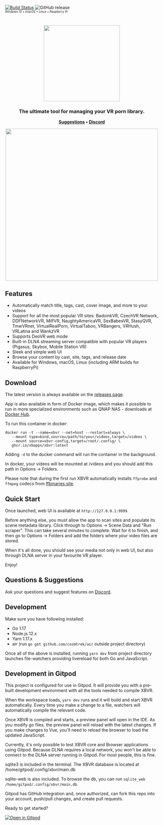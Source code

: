 [![Build Status](https://cloud.drone.io/api/badges/xbapps/xbvr/status.svg)](https://cloud.drone.io/xbapps/xbvr) ![GitHub release](https://img.shields.io/github/release/xbapps/xbvr.svg)
<br>
<sup><sub><em>Windows 10 • macOS • Linux • Raspberry Pi</em></sub></sup>

<h1 align="center">
    <img src="https://i.imgur.com/T2UvcHc.png" width="250"/>
</h1>

<h3 align="center">
    The ultimate tool for managing your VR porn library.
</h3>

<p align="center">
    <strong>
        <a href="https://github.com/xbapps/xbvr/issues">Suggestions</a>
        •
        <a href="https://discord.gg/wdCHXAG">Discord</a>
    </strong>
</p>

<p align="center" stlye="text-shadow: 2px 2px">
    <kbd><img src="https://i.imgur.com/Q3UdJhV.jpg" width="500"/></kbd>
    <br>
</p>


## Features

- Automatically match title, tags, cast, cover image, and more to your videos
- Support for all the most popular VR sites: BadoinkVR, CzechVR Network, DDFNetworkVR, MilfVR, NaughtyAmericaVR, SexBabesVR, StasyQVR, TmwVRnet, VirtualRealPorn, VirtualTaboo, VRBangers, VRHush, VRLatina and WankzVR
- Supports DeoVR web mode
- Built-in DLNA streaming server compatible with popular VR players (Pigasus, Skybox, Mobile Station VR)
- Sleek and simple web UI
- Browse your content by cast, site, tags, and release date
- Available for Windows, macOS, Linux (including ARM builds for RaspberryPi)

## Download

The latest version is always available on the [releases page](https://github.com/xbapps/xbvr/releases).

App is also available in form of Docker image, which makes it possible to run in more specialized environments such as QNAP NAS - downloads at [Docker Hub](https://github.com/xbapps/xbvr/pkgs/container/xbvr).

To run this container in docker:

```
docker run -t --name=xbvr --net=host --restart=always \
   --mount type=bind,source=/path/to/your/videos,target=/videos \
   --mount source=xbvr-config,target=/root/.config/ \
   ghcr.io/xbapps/xbvr:latest
```

Adding `-d` to the docker command will run the container in the background.

In docker, your videos will be mounted at /videos and you should add this path in Options -> Folders.

Please note that during the first run XBVR automatically installs `ffprobe` and `ffmpeg` codecs from [ffbinaries site](https://ffbinaries.com/downloads).

## Quick Start

Once launched, web UI is available at `http://127.0.0.1:9999`.

Before anything else, you must allow the app to scan sites and populate its scene metadata library. Click through to Options -> Scene Data and "Run scraper". This can take several minutes to complete. Wait for it to finish, and then go to Options -> Folders and add the folders where your video files are stored.

When it's all done, you should see your media not only in web UI, but also through DLNA server in your favourite VR player.

Enjoy!

## Questions & Suggestions

Ask your questions and suggest features on [Discord](https://discord.gg/wdCHXAG).

## Development

Make sure you have following installed:

- Go 1.17
- Node.js 12.x
- Yarn 1.17.x
- air (run `go get github.com/cosmtrek/air` outside project directory)

Once all of the above is installed, running `yarn dev` from project directory launches file-watchers providing livereload for both Go and JavaScript.

## Development in Gitpod

This project is configured for use in Gitpod. It will provide you with a pre-built development environment with all the tools needed to compile XBVR.

When the workspace loads, `yarn dev` runs and it will build and start XBVR automatically. Every time you make a change to a file, watchers will automatically compile the relevant code.

Once XBVR is compiled and starts, a preview panel will open in the IDE. As you modify go files, the preview panel will reload with the latest changes. If you make changes to Vue, you'll need to reload the browser to load the updated JavaScript.

Currently, it's only possible to test XBVR core and Browser applications using Gitpod. Because DLNA requires a local network, you won't be able to connect to the DLNA server running in Gitpod. For most people, this is fine.

sqlite3 is included in the terminal. The XBVR database is located at /home/gitpod/.config/xbvr/main.db

sqlite-web is also included. To browse the db, you can run `sqlite_web /home/gitpod/.config/xbvr/main.db`.

Gitpod has GitHub integration and, once authorized, can fork this repo into your account, push/pull changes, and create pull requests.

Ready to get started?

[![Open in Gitpod](https://gitpod.io/button/open-in-gitpod.svg)](https://gitpod.io/#https://github.com/xbapps/xbvr)
